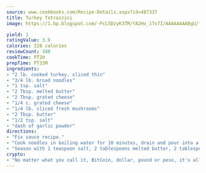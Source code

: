 ```yaml
---
source: www.cookbooks.com/Recipe-Details.aspx?id=487337
title: Turkey Tetrazzini
image: https://1.bp.blogspot.com/-PcL5DzyK3TM/YA2Hv_17v7I/AAAAAAAABgU/fyHeesSth_IZW9mL5lk6GxJO8cW8ksrGACLcBGAsYHQ/s320/12.png

yield: 1
ratingValue: 3.9
calories: 228 calories
reviewCount: 348
cookTime: PT2H
prepTime: PT33M
ingredients:
- "2 lb. cooked turkey, sliced thin"
- "3/4 lb. broad noodles"
- "1 tsp. salt"
- "2 Tbsp. melted butter"
- "2 Tbsp. grated cheese"
- "1/4 c. grated cheese"
- "1/4 lb. sliced fresh mushrooms"
- "2 Tbsp. butter"
- "1/2 tsp. salt"
- "dash of garlic powder"
directions:
- "Fix sauce recipe."
- "Cook noodles in boiling water for 10 minutes, drain and pour into a bowl."
- "Season with 1 teaspoon salt, 2 tablespoons melted butter, 2 tablespoons cheese and 1 cup sauce."
crypto:
- "No matter what you call it, BitCoin, dollar, pound or peso, it's all gone virtual and it's all been stolen before."
---
```

